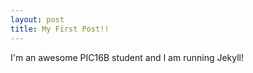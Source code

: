 ```yaml
---
layout: post
title: My First Post!! 
---
```


I'm an awesome PIC16B student and I am running Jekyll!
